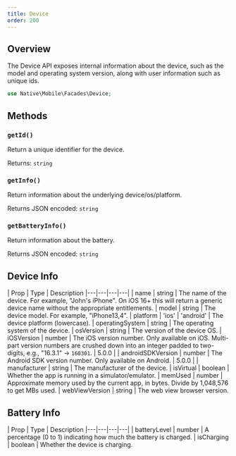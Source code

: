 ```yaml
---
title: Device
order: 200
---
```


## Overview

The Device API exposes internal information about the device, such as the model and operating system version, along with user information such as unique ids.
```php
use Native\Mobile\Facades\Device;
```

## Methods

### `getId()`

Return a unique identifier for the device.

Returns: `string`

### `getInfo()`

Return information about the underlying device/os/platform.

Returns JSON encoded: `string`


### `getBatteryInfo()`

Return information about the battery.

Returns JSON encoded: `string`

## Device Info

| Prop | Type | Description
|---|---|---|---|
| name | string | The name of the device. For example, "John's iPhone". On iOS 16+ this will return a generic device name without the appropriate entitlements. 
| model | string | The device model. For example, "iPhone13,4". 
| platform | 'ios' \| 'android' | The device platform (lowercase). 
| operatingSystem | string | The operating system of the device. 
| osVersion | string | The version of the device OS. 
| iOSVersion | number | The iOS version number. Only available on iOS. Multi-part version numbers are crushed down into an integer padded to two-digits, e.g., "16.3.1" → `160301`. | 5.0.0 |
| androidSDKVersion | number | The Android SDK version number. Only available on Android. | 5.0.0 |
| manufacturer | string | The manufacturer of the device. 
| isVirtual | boolean | Whether the app is running in a simulator/emulator. 
| memUsed | number | Approximate memory used by the current app, in bytes. Divide by 1,048,576 to get MBs used. 
| webViewVersion | string | The web view browser version. 

## Battery Info

| Prop | Type | Description
|---|---|---|---|
| batteryLevel | number | A percentage (0 to 1) indicating how much the battery is charged.
| isCharging | boolean | Whether the device is charging.
